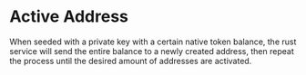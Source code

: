 # Active Address

When seeded with a private key with a certain native token balance, the rust service will send the entire balance to a newly created address, then repeat the process until the desired amount of addresses are activated.